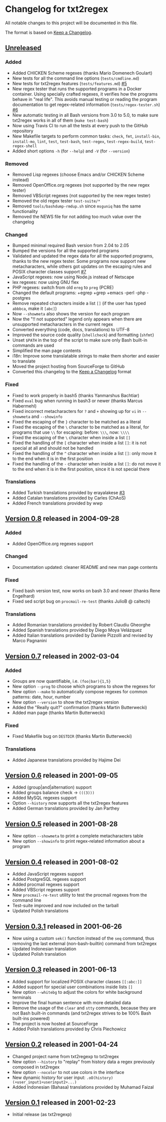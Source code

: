 # Changelog for txt2regex

All notable changes to this project will be documented in this file.

The format is based on [Keep a Changelog].

[Keep a Changelog]: https://keepachangelog.com/en/1.0.0/

[Unreleased]: https://github.com/aureliojargas/txt2regex/compare/v0.8...HEAD
[Version 0.8]: https://github.com/aureliojargas/txt2regex/compare/v0.7...v0.8
[Version 0.7]: https://github.com/aureliojargas/txt2regex/compare/v0.6...v0.7
[Version 0.6]: https://github.com/aureliojargas/txt2regex/compare/v0.5...v0.6
[Version 0.5]: https://github.com/aureliojargas/txt2regex/compare/v0.4...v0.5
[Version 0.4]: https://github.com/aureliojargas/txt2regex/compare/v0.3.1...v0.4
[Version 0.3.1]: https://github.com/aureliojargas/txt2regex/compare/v0.3...v0.3.1
[Version 0.3]: https://github.com/aureliojargas/txt2regex/compare/v0.2...v0.3
[Version 0.2]: https://github.com/aureliojargas/txt2regex/compare/v0.1...v0.2
[Version 0.1]: https://github.com/aureliojargas/txt2regex/commit/1a45c22

[#7]: https://github.com/aureliojargas/txt2regex/pull/7
[#6]: https://github.com/aureliojargas/txt2regex/pull/6
[#5]: https://github.com/aureliojargas/txt2regex/pull/5
[#3]: https://github.com/aureliojargas/txt2regex/pull/3

## [Unreleased]

### Added

- Added CHICKEN Scheme regexes (thanks Mario Domenech Goulart)
- New tests for all the command line options (`tests/cmdline.md`)
- New tests for txt2regex features (`tests/features.md`) [#5]
- New regex tester that runs the supported programs in a Docker
  container. Using specially crafted regexes, it verifies how the
  programs behave in "real life". This avoids manual testing or reading
  the program documentation to get regex-related information
  (`tests/regex-tester.sh`) [#6]
- New automatic testing in all Bash versions from 3.0 to 5.0, to make
  sure txt2regex works in all of them (`make test-bash`)
- Now using Travis CI to run all the tests at every push to the GitHub
  repository
- New Makefile targets to perform common tasks: `check`, `fmt`,
  `install-bin`, `install-mo`, `lint`, `test`, `test-bash`,
  `test-regex`, `test-regex-build`, `test-regex-shell`
- Added short options `-h` (for `--help`) and `-V` (for `--version`)

### Removed

- Removed Lisp regexes (choose Emacs and/or CHICKEN Scheme instead)
- Removed OpenOffice.org regexes (not supported by the new regex tester)
- Removed VBScript regexes (not supported by the new regex tester)
- Removed the old regex tester `test-suite/*`
- Removed `tools/bashdump-rmdup.sh` since `msguniq` has the same
  functionality
- Removed the NEWS file for not adding too much value over the changelog

### Changed

- Bumped minimal required Bash version from 2.04 to 2.05
- Bumped the versions for all the supported programs
- Validated and updated the regex data for all the supported programs,
  thanks to the new regex tester. Some programs now support new
  metacharacters, while others got updates on the escaping rules and
  POSIX character classes support [#7]
- JavaScript regexes: now using Node.js instead of Netscape
- lex regexes: now using GNU flex
- PHP regexes: switch from old `ereg` to `preg` (PCRE)
- Changed the default programs: +egrep +grep +emacs -perl -php -postgres
- Remove repeated characters inside a list `[]` (if the user has typed
  `abbbca`, make it `[abc]`)
- Now `--showmeta` also shows the version for each program
- Now the "!! not supported" legend only appears when there are
  unsupported metacharacters in the current regex
- Converted everything (code, docs, translations) to UTF-8
- Improved the source code quality (`shellcheck`) and formatting
  (`shfmt`)
- Unset `$PATH` in the top of the script to make sure only Bash built-in
  commands are used
- Simplified the man page contents
- i18n: Improve some translatable strings to make them shorter and
  easier to translate
- Moved the project hosting from SourceForge to GitHub
- Converted this changelog to the [Keep a Changelog] format

### Fixed

- Fixed to work properly in bash5 (thanks Yanmarshus Bachtiar)
- Fixed `eval` bug when running in bash3 or newer (thanks Marcus
  Habermehl)
- Fixed incorrect metacharacters for `?` and `+` showing up for `vi` in
  `--showmeta` and `--showinfo`
- Fixed the escaping of the `}` character to be matched as a literal
- Fixed the escaping of the `\` character to be matched as a literal,
  for programs that use `\\` for escaping: before: `\\\`, now: `\\\\`
- Fixed the escaping of the `\` character when inside a list `[]`
- Fixed the handling of the `[` character when inside a list `[]`: it is
  not special at all and should not be handled
- Fixed the handling of the `^` character when inside a list `[]`: only
  move it to the end when it is in the first position
- Fixed the handling of the `-` character when inside a list `[]`: do
  not move it to the end when it is in the first position, since it is
  not special there

### Translations

- Added Turkish translations provided by erayalakese [#3]
- Added Catalan translations provided by Carles (ChAoS)
- Added French translations provided by wwp

## [Version 0.8] released in 2004-09-28

### Added

- Added OpenOffice.org regexes support

### Changed

- Documentation updated: cleaner README and new man page contents

### Fixed

- Fixed bash version test, now works on bash 3.0 and newer (thanks Rene
  Engelhard)
- Fixed sed script bug on `procmail-re-test` (thanks JulioB @ caltech)

### Translations

- Added Romanian translations provided by Robert Claudiu Gheorghe
- Added Spanish translations provided by Diego Moya Velázquez
- Added Italian translations provided by Daniele Pizzolli and
  revised by Marco Pagnanini

## [Version 0.7] released in 2002-03-04

### Added

- Groups are now quantifiable, i.e. `(foo|bar){1,5}`
- New option `--prog` to choose which programs to show the regexes for
- New option `--make` to automatically compose regexes for common
  patterns: date, hour, number
- New option `--version` to show the txt2regex version
- Added the "Really quit?" confirmation (thanks Martin Butterwecki)
- Added man page (thanks Martin Butterwecki)

### Fixed

- Fixed Makefile bug on `DESTDIR` (thanks Martin Butterwecki)

### Translations

- Added Japanese translations provided by Hajime Dei

## [Version 0.6] released in 2001-09-05

- Added (group|and|alternation) support
- Added groups balance check -> `(((3)))`
- Added MySQL regexes support
- Option `--history` now supports all the txt2regex features
- Added German translations provided by Jan Parthey

## [Version 0.5] released in 2001-08-28

- New option `--showmeta` to print a complete metacharacters table
- New option `--showinfo` to print regex-related information about a
  program

## [Version 0.4] released in 2001-08-02

- Added JavaScript regexes support
- Added PostgreSQL regexes support
- Added procmail regexes support
- Added VBScript regexes support
- New `procmail-re-test` utility to test the procmail regexes from the
  command line
- Test-suite improved and now included on the tarball
- Updated Polish translations

## [Version 0.3.1] released in 2001-06-26

- Now using a custom `sek()` function instead of the `seq` command, thus
  removing the last external (non-bash-builtin) command from txt2regex
- Updated Indonesian translation
- Updated Polish translation

## [Version 0.3] released in 2001-06-13

- Added support for localized POSIX character classes `[[:abc:]]`
- Added support for special user combinations inside lists `[]`
- New option `--whitebg` to adjust the colors for white background
  terminals
- Improve the final human sentence with more detailed data
- Remove the usage of the `clear` and `stty` commands, because they are
  not Bash built-in commands (and txt2regex strives to be 100% Bash
  built-ins powered)
- The project is now hosted at SourceForge
- Added Polish translations provided by Chris Piechowicz

## [Version 0.2] released in 2001-04-24

- Changed project name from txt2regexp to txt2regex
- New option `--history` to "replay" from history data a regex
  previously composed in txt2regex
- New option `--nocolor` to not use colors in the interface
- New dynamic history for user input:
  `.oO(history)(¤user_input1¤userinput2¤...)`
- Added Indonesian (Bahasa) translations provided by Muhamad Faizal

## [Version 0.1] released in 2001-02-23

- Initial release (as txt2regexp)
